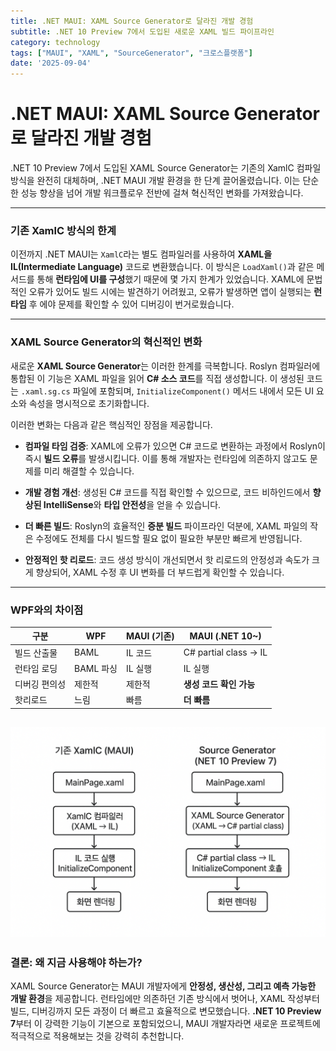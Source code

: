 ```yaml
---
title: .NET MAUI: XAML Source Generator로 달라진 개발 경험
subtitle: .NET 10 Preview 7에서 도입된 새로운 XAML 빌드 파이프라인
category: technology
tags: ["MAUI", "XAML", "SourceGenerator", "크로스플랫폼"]
date: '2025-09-04'
---
```


# .NET MAUI: XAML Source Generator로 달라진 개발 경험
.NET 10 Preview 7에서 도입된 XAML Source Generator는 기존의 XamlC 컴파일 방식을 완전히 대체하며, .NET MAUI 개발 환경을 한 단계 끌어올렸습니다. 이는 단순한 성능 향상을 넘어 개발 워크플로우 전반에 걸쳐 혁신적인 변화를 가져왔습니다.

---
### 기존 XamlC 방식의 한계
이전까지 .NET MAUI는 `XamlC`라는 별도 컴파일러를 사용하여 **XAML을 IL(Intermediate Language)** 코드로 변환했습니다. 이 방식은 `LoadXaml()`과 같은 메서드를 통해 **런타임에 UI를 구성**했기 때문에 몇 가지 한계가 있었습니다. XAML에 문법적인 오류가 있어도 빌드 시에는 발견하기 어려웠고, 오류가 발생하면 앱이 실행되는 **런타임** 후 에야 문제를 확인할 수 있어 디버깅이 번거로웠습니다.

---
### XAML Source Generator의 혁신적인 변화
새로운 **XAML Source Generator**는 이러한 한계를 극복합니다.  Roslyn 컴파일러에 통합된 이 기능은 XAML 파일을 읽어 **C# 소스 코드**를 직접 생성합니다. 이 생성된 코드는 `.xaml.sg.cs` 파일에 포함되며, `InitializeComponent()` 메서드 내에서 모든 UI 요소와 속성을 명시적으로 초기화합니다.

이러한 변화는 다음과 같은 핵심적인 장점을 제공합니다.

- **컴파일 타임 검증**: XAML에 오류가 있으면 C# 코드로 변환하는 과정에서 Roslyn이 즉시 **빌드 오류**를 발생시킵니다. 이를 통해 개발자는 런타임에 의존하지 않고도 문제를 미리 해결할 수 있습니다.

- **개발 경험 개선**: 생성된 C# 코드를 직접 확인할 수 있으므로, 코드 비하인드에서 **향상된 IntelliSense**와 **타입 안전성**을 얻을 수 있습니다.

- **더 빠른 빌드**: Roslyn의 효율적인 **증분 빌드** 파이프라인 덕분에, XAML 파일의 작은 수정에도 전체를 다시 빌드할 필요 없이 필요한 부분만 빠르게 반영됩니다.

- **안정적인 핫 리로드**: 코드 생성 방식이 개선되면서 핫 리로드의 안정성과 속도가 크게 향상되어, XAML 수정 후 UI 변화를 더 부드럽게 확인할 수 있습니다.
---
### WPF와의 차이점

| 구분 | WPF | MAUI (기존) | MAUI (.NET 10~) |
|------|-----|-------------|-----------------|
| 빌드 산출물 | BAML | IL 코드 | C# partial class → IL |
| 런타임 로딩 | BAML 파싱 | IL 실행 | IL 실행 |
| 디버깅 편의성 | 제한적 | 제한적 | **생성 코드 확인 가능** |
| 핫리로드 | 느림 | 빠름 | **더 빠름** |
![alt text](image.png)
---

### 결론: 왜 지금 사용해야 하는가?

XAML Source Generator는 MAUI 개발자에게 **안정성, 생산성, 그리고 예측 가능한 개발 환경**을 제공합니다. 런타임에만 의존하던 기존 방식에서 벗어나, XAML 작성부터 빌드, 디버깅까지 모든 과정이 더 빠르고 효율적으로 변모했습니다. **.NET 10 Preview 7**부터 이 강력한 기능이 기본으로 포함되었으니, MAUI 개발자라면 새로운 프로젝트에 적극적으로 적용해보는 것을 강력히 추천합니다.